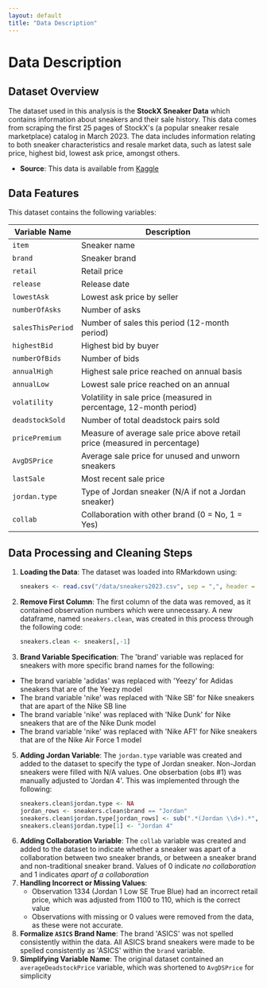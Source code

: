 ```yaml
---
layout: default  
title: "Data Description" 
---
```


# Data Description 

## Dataset Overview 

The dataset used in this analysis is the **StockX Sneaker Data** which contains information about sneakers and their sale history. This data comes from scraping the first 25 pages of StockX's (a popular sneaker resale marketplace) catalog in March 2023. The data includes information relating to both sneaker characteristics and resale market data, such as latest sale price, highest bid, lowest ask price, amongst others. 

  - **Source**: This data is available from [Kaggle](https://www.kaggle.com/datasets/ajiaron/stockx-sneaker-data)

## Data Features 

This dataset contains the following variables: 

| Variable Name          | Description                                                                                                  | 
|------------------------|----------------------------------------------------------------------------------------------------------------|
| `item`                 | Sneaker name                                                                                                 |
| `brand`                | Sneaker brand                                                                                                | 
| `retail`               | Retail price                                                                                                 |
| `release`              | Release date                                                                                                 |
| `lowestAsk`            | Lowest ask price by seller                                                                                   |
| `numberOfAsks`         | Number of asks                                                                                               |
| `salesThisPeriod`      | Number of sales this period (12-month period)                                                                | 
| `highestBid`           | Highest bid by buyer                                                                                         |
| `numberOfBids`         | Number of bids                                                                                               |
| `annualHigh`           | Highest sale price reached on annual basis                                                                   |
| `annualLow`            | Lowest sale price reached on an annual                                                                       |
| `volatility`           | Volatility in sale price (measured in percentage, 12-month period)                                           |
| `deadstockSold`        | Number of total deadstock pairs sold                                                                         |
| `pricePremium`         | Measure of average sale price above retail price (measured in percentage)                                    |
| `AvgDSPrice`           | Average sale price for unused and unworn sneakers                                                            |
| `lastSale`             | Most recent sale price                                                                                       |
| `jordan.type`          | Type of Jordan sneaker (N/A if not a Jordan sneaker)                                                         |
| `collab`               | Collaboration with other brand (0 = No, 1 = Yes)                                                             |

## Data Processing and Cleaning Steps
  1. **Loading the Data**: The dataset was loaded into RMarkdown using:
     ```r
     sneakers <- read.csv("/data/sneakers2023.csv", sep = ",", header = T)
     ```
  2. **Remove First Column**: The first column of the data was removed, as it contained observation numbers which were unnecessary. A new dataframe, named `sneakers.clean`, was created in this process through the following code:
     ```r
     sneakers.clean <- sneakers[,-1]
     ```
  3. **Brand Variable Specification**: The 'brand' variable was replaced for sneakers with more specific brand names for the following:
  - The brand variable 'adidas' was replaced with 'Yeezy' for Adidas sneakers that are of the Yeezy model
  - The brand variable 'nike' was replaced with 'Nike SB' for Nike sneakers that are apart of the Nike SB line
  - The brand variable 'nike' was replaced with 'Nike Dunk' for Nike sneakers that are of the Nike Dunk model
  - The brand variable 'nike' was replaced with 'Nike AF1' for Nike sneakers that are of the Nike Air Force 1 model
  5. **Adding Jordan Variable**: The `jordan.type` variable was created and added to the dataset to specify the type of Jordan sneaker. Non-Jordan sneakers were filled with N/A values. One obserbation (obs #1) was manually adjusted to 'Jordan 4'. This was implemented through the following:
      ```r
      sneakers.clean$jordan.type <- NA
      jordan_rows <- sneakers.clean$brand == "Jordan"
      sneakers.clean$jordan.type[jordan_rows] <- sub(".*(Jordan \\d+).*", "\\1",sneakers.clean$item[jordan_rows])
      sneakers.clean$jordan.type[1] <- "Jordan 4"
      ```
  6. **Adding Collaboration Variable**: The `collab` variable was created and added to the dataset to indicate whether a sneaker was apart of a collaboration between two sneaker brands, or between a sneaker brand and non-traditional sneaker brand. Values of 0 indicate _no collaboration_ and 1 indicates _apart of a collaboration_
  7. **Handling Incorrect or Missing Values**:
     - Observation 1334 (Jordan 1 Low SE True Blue) had an incorrect retail price, which was adjusted from 1100 to 110, which is the correct value
     - Observations with missing or 0 values were removed from the data, as these were not accurate.
  8. **Formalize `ASICS` Brand Name**: The brand 'ASICS' was not spelled consistently within the data. All ASICS brand sneakers were made to be spelled consistently as 'ASICS' within the `brand` variable.
  9. **Simplifying Variable Name**: The original dataset contained an `averageDeadstockPrice` variable, which was shortened to `AvgDSPrice` for simplicity 
     


